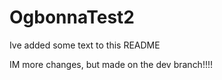 # OgbonnaTest2

Ive added some text to this README

IM more changes, but made on the dev branch!!!!

